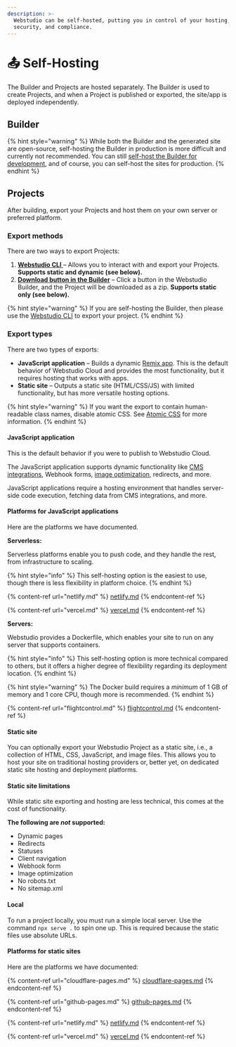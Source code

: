 ```yaml
---
description: >-
  Webstudio can be self-hosted, putting you in control of your hosting, pricing,
  security, and compliance.
---
```


# 📤 Self-Hosting

The Builder and Projects are hosted separately. The Builder is used to create Projects, and when a Project is published or exported, the site/app is deployed independently.

## Builder

{% hint style="warning" %}
While both the Builder and the generated site are open-source, self-hosting the Builder in production is more difficult and currently not recommended. You can still [self-host the Builder for development](../../contributing/contributing-for-developers.md#running-the-webstudio-project-using-github-codespaces), and of course, you can self-host the sites for production.
{% endhint %}

## Projects

After building, export your Projects and host them on your own server or preferred platform.

### Export methods

There are two ways to export Projects:

1. [**Webstudio CLI** ](cli.md)– Allows you to interact with and export your Projects. **Supports static and dynamic (see below).**
2. [**Download button in the Builder**](download.md) – Click a button in the Webstudio Builder, and the Project will be downloaded as a zip. **Supports static only (see below).**

{% hint style="warning" %}
If you are self-hosting the Builder, then please use the [Webstudio CLI](cli.md) to export your project.
{% endhint %}

### Export types

There are two types of exports:

* **JavaScript application** – Builds a dynamic [Remix app](https://remix.run/). This is the default behavior of Webstudio Cloud and provides the most functionality, but it requires hosting that works with apps.
* **Static site** – Outputs a static site (HTML/CSS/JS) with limited functionality, but has more versatile hosting options.

{% hint style="warning" %}
If you want the export to contain human-readable class names, disable atomic CSS. See [Atomic CSS](../foundations/project-settings.md#atomic-css) for more information.
{% endhint %}

#### **JavaScript application**

This is the default behavior if you were to publish to Webstudio Cloud.

The JavaScript application supports dynamic functionality like [CMS integrations](../foundations/cms.md), Webhook forms, [image optimization](../core-components/image.md#optimize), redirects, and more.

JavaScript applications require a hosting environment that handles server-side code execution, fetching data from CMS integrations, and more.

#### Platforms for JavaScript applications

Here are the platforms we have documented.

**Serverless:**

Serverless platforms enable you to push code, and they handle the rest, from infrastructure to scaling.

{% hint style="info" %}
This self-hosting option is the easiest to use, though there is less flexibility in platform choice.
{% endhint %}

{% content-ref url="netlify.md" %}
[netlify.md](netlify.md)
{% endcontent-ref %}

{% content-ref url="vercel.md" %}
[vercel.md](vercel.md)
{% endcontent-ref %}

**Servers:**

Webstudio provides a Dockerfile, which enables your site to run on any server that supports containers.

{% hint style="info" %}
This self-hosting option is more technical compared to others, but it offers a higher degree of flexibility regarding its deployment location.
{% endhint %}

{% hint style="warning" %}
The Docker build requires a _minimum_ of 1 GB of memory and 1 core CPU, though more is recommended.
{% endhint %}

{% content-ref url="flightcontrol.md" %}
[flightcontrol.md](flightcontrol.md)
{% endcontent-ref %}

#### **Static site**

You can optionally export your Webstudio Project as a static site, i.e., a collection of HTML, CSS, JavaScript, and image files. This allows you to host your site on traditional hosting providers or, better yet, on dedicated static site hosting and deployment platforms.

#### Static site limitations

While static site exporting and hosting are less technical, this comes at the cost of functionality.

**The following are&#x20;**_**not**_**&#x20;supported:**

* Dynamic pages
* Redirects
* Statuses
* Client navigation
* Webhook form
* Image optimization
* No robots.txt
* No sitemap.xml

#### Local

To run a project locally, you must run a simple local server. Use the command `npx serve .` to spin one up. This is required because the static files use absolute URLs.

#### Platforms for static sites

Here are the platforms we have documented:

{% content-ref url="cloudflare-pages.md" %}
[cloudflare-pages.md](cloudflare-pages.md)
{% endcontent-ref %}

{% content-ref url="github-pages.md" %}
[github-pages.md](github-pages.md)
{% endcontent-ref %}

{% content-ref url="netlify.md" %}
[netlify.md](netlify.md)
{% endcontent-ref %}

{% content-ref url="vercel.md" %}
[vercel.md](vercel.md)
{% endcontent-ref %}
